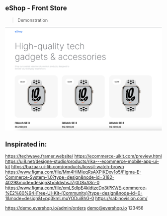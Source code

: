 ## eShop - Front Store

> Demonstration

![alt text](./demo.png)


## Inspirated in:
https://techwave.framer.website/
https://ecommerce-uikit.com/preview.html
https://ui8.net/designe-studio/products/rika---ecommerce-mobile-app-ui-kit
https://bazaar.ui-lib.com/products/kossil-watch-brown
https://www.figma.com/file/Mm4HiMIeqRsAXPiKDxv1o5/Figma-E-Commerce-System-1.0?type=design&node-id=3182-4029&mode=design&t=5IdwhsJZj0D8xASn-0
https://www.figma.com/file/xmLSdIpE4kIdtzcDo3tPKV/E-commerce-%E2%80%94-Free-UI-Kit-(Community)?type=design&node-id=0-1&mode=design&t=pq3kmLmuYODui8hG-0
https://sabinovision.com/

https://demo.evershop.io/admin/orders
demo@evershop.io
123456